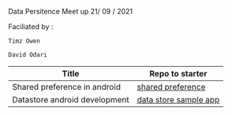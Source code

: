 
Data Persitence Meet up 21/ 09 / 2021

Faciliated by : 
    
    Timz Owen
    
    David Odari
    
    


| Title               | Repo to starter |                                    
| --------------------| ------------- |
| Shared preference in android   | [ shared preference ](https://github.com/odaridavid/SharedPreferenceSample) |
|Datastore android development | [data store sample app](https://github.com/odaridavid/SharedPreferenceSample) |

